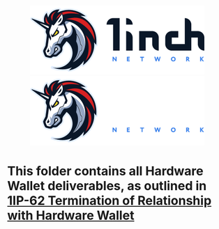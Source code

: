 <div align="center">
    <img src="https://github.com/1inch/farming/blob/master/.github/1inch_github_w.svg#gh-light-mode-only" />
    <img src="https://github.com/1inch/farming/blob/master/.github/1inch_github_b.svg#gh-dark-mode-only" />
</div>

# This folder contains all Hardware Wallet deliverables, as outlined in [1IP-62 Termination of Relationship with Hardware Wallet](https://gov.1inch.io/discussion/24860-1ip62-termination-of-relationship-with-hardware-wallet?comment=88713)